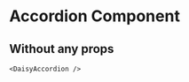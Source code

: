 <script setup lang="ts">
import {DaisyAccordion} from 'daisy-vue'
</script>

# Accordion Component

## Without any props

<DaisyAccordion/>

```vue
<DaisyAccordion />
```
